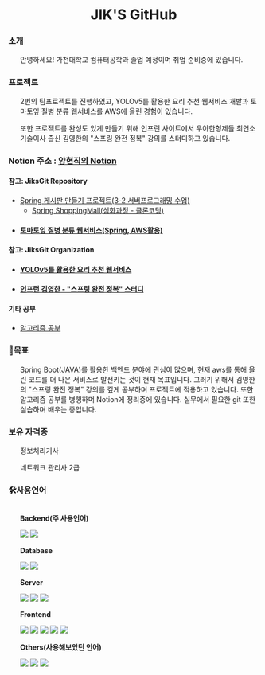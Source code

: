 <h1 align="center">JIK'S GitHub</h1>

<h3>소개</h3>
<ul>안녕하세요! 가천대학교 컴퓨터공학과 졸업 예정이며 취업 준비중에 있습니다.</ul>

<h3>프로젝트</h3>
<ul>2번의 팀프로젝트를 진행하였고, YOLOv5를 활용한 요리 추천 웹서비스 개발과 토마토잎 질병 분류 웹서비스를 AWS에 올린 경험이 있습니다.</ul>
<ul>또한 프로젝트를 완성도 있게 만들기 위해 인프런 사이트에서 우아한형제들 최연소 기술이사 출신 김영한의 "스프링 완전 정복" 강의를 스터디하고 있습니다.</ul>

### Notion 주소 : [양현직의 Notion](https://www.notion.so/JAVA-31d0e187114b48f18efa376033c33308)

#### 참고: JiksGit Repository
  - [Spring 게시판 만들기 프로젝트(3-2 서버프로그래밍 수업)](https://github.com/JiksGit/SpringBoard)
    + [Spring ShoppingMall(심화과정 - 클론코딩)](https://github.com/JiksGit/ShopingMall)
  - #### [토마토잎 질병 분류 웹서비스(Spring, AWS활용)](https://github.com/JiksGit/TomatoSpring)

#### 참고: JiksGit Organization
  - #### [YOLOv5를 활용한 요리 추천 웹서비스](https://github.com/Gachon-Project)
  - #### [인프런 김영한 - "스프링 완전 정복" 스터디](https://github.com/Inflearn-Springboot)

#### 기타 공부
  -  [알고리즘 공부](https://github.com/JiksGit/Java-CodingTest)

<h3>🤗목표</h3>
<ul>Spring Boot(JAVA)를 활용한 백엔드 분야에 관심이 많으며, 현재 aws를 통해 올린 코드를 더 나은 서비스로 발전키는 것이 현재 목표입니다. 그러기 위해서 김영한의 "스프링 완전 정복" 강의를 깊게 공부하며 프로젝트에 적용하고 있습니다. 또한 알고리즘 공부를 병행하며 Notion에 정리중에 있습니다. 실무에서 필요한 git 또한 실습하며 배우는 중입니다. </ul>

<h3>보유 자격증</h3>

<ul>정보처리기사</ul>
<ul>네트워크 관리사 2급</ul>

<h3>🛠사용언어</h3>
<ul>
  <div style="display:flex; flex-direction:column; align-items:flex-start;">
    <!-- Backend -->
    <p><strong>Backend(주 사용언어)</strong></p>
    <div>
        <img src="https://img.shields.io/badge/Java-007396?style=for-the-badge&logo=Java&logoColor=white"> 
        <img src="https://img.shields.io/badge/Spring Boot-6DB33F?style=for-the-badge&logo=spring boot&logoColor=white"> 
    </div>
    <!-- Database -->
    <p><strong>Database</strong></p>
    <div>
        <img src="https://img.shields.io/badge/oracle-F80000?style=for-the-badge&logo=oracle&logoColor=white"> 
        <img src="https://img.shields.io/badge/mysql-4479A1?style=for-the-badge&logo=mysql&logoColor=white"> 
    </div>
    <!-- Server -->
    <p><strong>Server</strong></p>
    <div>
        <img src="https://img.shields.io/badge/linux-FCC624?style=for-the-badge&logo=linux&logoColor=black"> 
        <img src="https://img.shields.io/badge/apache tomcat-F8DC75?style=for-the-badge&logo=apachetomcat&logoColor=black">
        <img src="https://img.shields.io/badge/Amazon AWS-232F3E?style=for-the-badge&logo=amazon aws&logoColor=white"> 
    </div>
    <!-- Frontend -->
    <p><strong>Frontend</strong></p>
    <div>
        <img src="https://img.shields.io/badge/html5-E34F26?style=flat-square&logo=html5&logoColor=white"> 
        <img src="https://img.shields.io/badge/css-1572B6?style=flat-square&logo=css3&logoColor=white"> 
        <img src="https://img.shields.io/badge/javascript-F7DF1E?style=flat-square&logo=javascript&logoColor=black"> 
        <img src="https://img.shields.io/badge/bootstrap-7952B3?style=flat-square&logo=bootstrap&logoColor=white">
        <img src="https://img.shields.io/badge/React-20232A?style=flat-square&logo=react&logoColor=61DAFB">
    </div>
    <!-- Others -->
    <p><strong>Others(사용해보았던 언어)</strong></p>
    <div>
        <img src="https://img.shields.io/badge/Kotlin-7F52FF?style=flat-square&logo=kotlin&logoColor=white">
        <img src="https://img.shields.io/badge/Andoid Studio-3DDC84?style=flat-square&logo=android studio&logoColor=white">
        <img src="https://img.shields.io/badge/python-3776AB?style=flat-square&logo=python&logoColor=white"> 
</div><br>
</div>
</ul>
